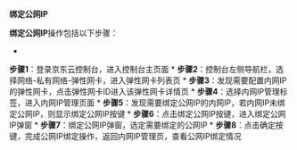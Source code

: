 **绑定公网IP**

**绑定公网IP**操作包括以下步骤：

* 
**步骤1**：登录京东云控制台，进入控制台主页面
* 
**步骤2**：控制台左侧导航栏，选择网络-私有网络-弹性网卡，进入弹性网卡列表页
* 
**步骤3**：发现需要配置内网IP的弹性网卡，点击弹性网卡ID进入该弹性网卡详情页
* 
**步骤4**：选择内网IP管理标签，进入内网IP管理页面
* 
**步骤5**：发现需要绑定公网IP的内网IP，若内网IP未绑定公网IP，则显示绑定公网IP按键
* 
**步骤6**：点击绑定公网IP按键，进入绑定公网IP弹窗
* 
**步骤7**：绑定公网IP弹窗，选定需要绑定的公网IP
* 
**步骤8**：点击确定按键，完成公网IP绑定操作，返回内网IP管理页，查看公网IP绑定情况